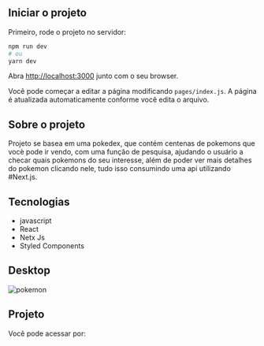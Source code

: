 

## Iniciar o projeto

Primeiro, rode o projeto no servidor:

```bash
npm run dev
# ou
yarn dev
```

Abra [http://localhost:3000](http://localhost:3000) junto com o seu browser.

Você pode começar a editar a página modificando `pages/index.js`. A página é atualizada automaticamente conforme você edita o arquivo.

## Sobre o projeto

Projeto se basea em uma pokedex, que contém centenas de pokemons que vocè pode ir vendo, com uma função de pesquisa, ajudando o usuário a checar quais pokemons do seu interesse, além de poder ver mais detalhes do pokemon clicando nele, tudo isso consumindo uma api utilizando #Next.js.

## Tecnologias

- javascript
- React
- Netx Js
- Styled Components

## Desktop


![pokemon](https://user-images.githubusercontent.com/91925011/202859272-3be3630b-a736-42cd-951f-73f88b6ecc48.png)


## Projeto

Você pode acessar por: 
